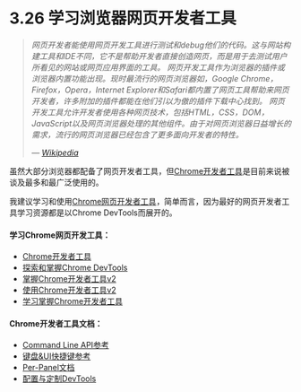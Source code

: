 <!-- 3.26 - Learn Browser Web Developer Tools -->
# 3.26 学习浏览器网页开发者工具
<!-- Web development tools allow web developers to test and debug their code. They are different from website builders and IDEs in that they do not assist in the direct creation of a webpage, rather they are tools used for testing the user facing interface of a website or web application. -->


<!-- Web development tools come as browser add-ons or built in features in web browsers. The most popular web browsers today like, Google Chrome, Firefox, Opera, Internet Explorer, and Safari have built in tools to help web developers, and many additional add-ons can be found in their respective plugin download centers. -->


<!-- Web development tools allow developers to work with a variety of web technologies, including HTML, CSS, the DOM, JavaScript, and other components that are handled by the web browser. Due to the increasing demand from web browsers to do more popular web browsers have included more features geared for developers. -->

> *网页开发者能使用网页开发工具进行测试和debug他们的代码。这与网站构建工具和IDE不同，它不是帮助开发者直接创造网页，而是用于去测试用户所看见的网站或网页应用界面的工具。*
> *网页开发工具作为浏览器的插件或浏览器内置功能出现。现时最流行的网页浏览器如，Google Chrome，Firefox，Opera，Internet Explorer和Safari都内置了网页工具帮助来网页开发者，许多附加的插件都能在他们引以为傲的插件下载中心找到。*
> *网页开发工具允许开发者使用各种网页技术，包括HTML，CSS，DOM，JavaScript以及网页浏览器处理的其他组件。由于对网页浏览器日益增长的需求，流行的网页浏览器已经包含了更多面向开发者的特性。*
>
> *— [Wikipedia](https://en.wikipedia.org/wiki/Web_development_tools)*

<!-- While most browsers come equipped with web developer tools, the Chrome developer tools are currently the most talked about and widely used. -->
虽然大部分浏览器都配备了网页开发者工具，但[Chrome开发者工具](https://developers.google.com/web/tools/chrome-devtools/)是目前来说被谈及最多和最广泛使用的。

<!-- I'd suggest learning and using the Chrome web developer tools, simply because the best resources for learning web developer tools revolves around Chrome DevTools. -->
我建议学习和使用[Chrome网页开发者工具](https://developers.google.com/web/tools/chrome-devtools/)，简单而言，因为最好的网页开发者工具学习资源都是以Chrome DevTools而展开的。

<!-- Learn Chrome Web Developer Tools: -->
#### 学习Chrome网页开发工具：
<!-- Chrome Developer Tools [watch][$]
Explore and Master Chrome DevTools [watch]
Mastering Chrome Developer Tools v2 [watch][$]
Using The Chrome Developer Tools [watch][$]
Learning Chrome Web Developer Tools [watch][$]
Chrome Web Developer Tools Docs:
Command Line API Reference
Keyboard & UI Shortcuts Reference
Per-Panel Documentation
Configure and Customize DevTools
 -->

- [Chrome开发者工具](https://code.tutsplus.com/courses/chrome-developer-tools)
- [探索和掌握Chrome DevTools](http://discover-devtools.codeschool.com/)
- [掌握Chrome开发者工具v2](https://frontendmasters.com/courses/chrome-dev-tools-v2/)
- [使用Chrome开发者工具v2](http://www.pluralsight.com/courses/chrome-developer-tools)
- [学习掌握Chrome开发者工具](https://www.lynda.com/Chrome-tutorials/Learning-Chrome-Web-Developer-Tools/590844-2.html)

#### Chrome开发者工具文档：
- [Command Line API参考](https://developers.google.com/web/tools/chrome-devtools/console/command-line-reference)
- [键盘&UI快捷键参考](https://developers.google.com/web/tools/iterate/inspect-styles/shortcuts)
- [Per-Panel文档](https://developers.google.com/web/tools/chrome-devtools/#docs)
- [配置与定制DevTools](https://developer.chrome.com/devtools/docs/settings)
